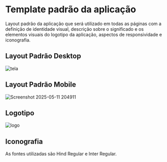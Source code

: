 # Template padrão da aplicação

Layout padrão da aplicação que será utilizado em todas as páginas com a definição de identidade visual, descrição sobre o significado e os elementos visuais do logotipo da aplicação, aspectos de responsividade e iconografia.

## Layout Padrão Desktop
![tela](https://github.com/user-attachments/assets/b30182ff-c008-4772-ab23-695f78b5953e)

## Layout Padrão Mobile
![Screenshot 2025-05-11 204911](https://github.com/user-attachments/assets/d1152e1a-6812-49f3-aa3b-7498e312d87d)

## Logotipo
![logo](https://github.com/user-attachments/assets/29df2a17-3419-4042-bac2-76f9deef39bd) 

## Iconografia
As fontes utilizadas são Hind Regular e Inter Regular.
